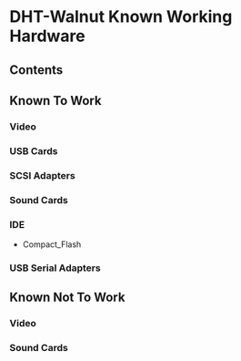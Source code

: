 # DHT-Walnut Known Working Hardware
## Contents
## Known To Work
### Video
### USB Cards
### SCSI Adapters
### Sound Cards
### IDE
* Compact_Flash
### USB Serial Adapters
## Known Not To Work
### Video
### Sound Cards
